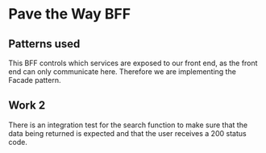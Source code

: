 # Pave the Way BFF

## Patterns used

This BFF controls which services are exposed to our front end, as the front end can only communicate here. Therefore we are implementing the Facade pattern.

## Work 2

There is an integration test for the search function to make sure that the data being returned is expected and that the user receives a 200 status code.
